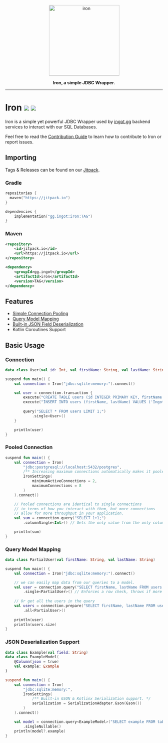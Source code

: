 <a href="https://ingot.gg/">
    <p align="center">
        <img width="225" height="225" src="https://raw.githubusercontent.com/IngotGG/branding/master/branding.svg" alt="iron"/>
    </p>
</a>

<p align="center">
    <strong>Iron, a simple JDBC Wrapper.</strong>
</p>

--- 

# Iron [![](https://jitpack.io/v/gg.ingot/iron.svg)](https://jitpack.io/#gg.ingot/iron) [![](https://jitci.com/gh/IngotGG/iron/svg)](https://jitci.com/gh/IngotGG/iron)
 
Iron is a simple yet powerful JDBC Wrapper used by [ingot.gg](https://ingot.gg) backend services to interact
with our SQL Databases.

Feel free to read the [Contribution Guide](https://github.com/IngotGG/iron/blob/master/CONTRIBUTING.md) to learn how to contribute to Iron or report issues.

## Importing

Tags & Releases can be found on our [Jitpack](https://jitpack.io/#gg.ingot/iron).

### Gradle

```kts
repositories {
  maven("https://jitpack.io")
}

dependencies {
    implementation("gg.ingot:iron:TAG")
}
```
### Maven
```xml
<repository>
    <id>jitpack.io</id>
    <url>https://jitpack.io</url>
</repository>

<dependency>
    <groupId>gg.ingot</groupId>
    <artifactId>iron</artifactId>
    <version>TAG</version>
</dependency>
```

## Features
* [Simple Connection Pooling](#pooled-connection)
* [Query Model Mapping](#query-model-mapping)
* [Built-in JSON Field Deserialization](#json-deserialization-support)
* Kotlin Coroutines Support

## Basic Usage

### Connection
```kotlin
data class User(val id: Int, val firstName: String, val lastName: String)

suspend fun main() {
    val connection = Iron("jdbc:sqlite:memory:").connect()

    val user = connection.transaction {
        execute("CREATE TABLE users (id INTEGER PRIMARY KEY, firstName TEXT NOT NULL, lastName TEXT NOT NULL)")
        execute("INSERT INTO users (firstName, lastName) VALUES ('Ingot', 'Team')")
        
        query("SELECT * FROM users LIMIT 1;")
            .single<User>()
    }

    println(user)
}
```

### Pooled Connection

```kotlin
suspend fun main() {
    val connection = Iron(
        "jdbc:postgresql://localhost:5432/postgres",
        /** Increasing maximum connections automatically makes it pooled. */
        IronSettings(
            minimumActiveConnections = 2,
            maximumConnections = 8
        )
    ).connect()

    // Pooled connections are identical to single connections
    // in terms of how you interact with them, but more connections
    // allow for more throughput in your application.
    val sum = connection.query("SELECT 1+1;")
        .columnSingle<Int>() // Gets the only value from the only column, throws if there's more than 1 value or column

    println(sum)
}
```

### Query Model Mapping
```kotlin
data class PartialUser(val firstName: String, val lastName: String)

suspend fun main() {
    val connection = Iron("jdbc:sqlite:memory:").connect()

    // we can easily map data from our queries to a model.
    val user = connection.query("SELECT firstName, lastName FROM users LIMIT 1;")
        .single<PartialUser>() // Enforces a row check, throws if more or less than 1 is returned
    
    // Or get all the users in the query
    val users = connection.prepare("SELECT firstName, lastName FROM users WHERE age > ?", 18)
        .all<PartialUser>()
    
    println(user)
    println(users.size)
}
```

### JSON Deserialization Support
```kotlin
data class Example(val field: String)
data class ExampleModel(
    @Column(json = true)
    val example: Example
)

suspend fun main() {
    val connection = Iron(
        "jdbc:sqlite:memory:",
        IronSettings(
            /** Built-in GSON & Kotlinx Serialization support. */
            serialization = SerializationAdapter.Gson(Gson())
        )
    ).connect()

    val model = connection.query<ExampleModel>("SELECT example FROM table LIMIT 1;")
        .singleNullable()
    println(model?.example)
}
```
